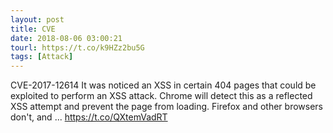 ```yaml
---
layout: post
title: CVE
date: 2018-08-06 03:00:21
tourl: https://t.co/k9HZz2bu5G
tags: [Attack]
---
```

CVE-2017-12614 It was noticed an XSS in certain 404 pages that could be exploited to perform an XSS attack. Chrome will detect this as a reflected XSS attempt and prevent the page from loading. Firefox and other browsers don't, and ... https://t.co/QXtemVadRT
